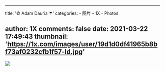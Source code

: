 
---
title: '© Adam Dauria ☂'
categories: 
    - 图片
    - 1X
    - Photos

author: 1X
comments: false
date: 2021-03-22 17:49:43
thumbnail: 'https://1x.com/images/user/19d1d0df41965b8bf73af0232cfb1f57-ld.jpg'
---

<div>   
<img src="https://1x.com/images/user/19d1d0df41965b8bf73af0232cfb1f57-ld.jpg" referrerpolicy="no-referrer">  
</div>
            